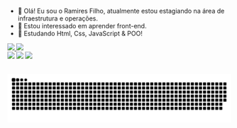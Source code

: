 - 👋 Olá! Eu sou o Ramires Filho, atualmente estou estagiando na área de infraestrutura e operações.
- 👀 Estou interessado em aprender front-end.
- 🌱 Estudando Html, Css, JavaScript & POO!

<div>
  <a href="https://github.com/RamiresFilho">
  <img height="180em" src="https://github-readme-stats.vercel.app/api?username=RamiresFilho&show_icons=true&theme=tokyonight&include_all_commits=true&count_private=true"/>
  <img height="180em" src="https://github-readme-stats.vercel.app/api/top-langs/?username=RamiresFilho&layout=compact&langs_count=6&theme=tokyonight"/>
</div>  
<div> 
   <a href="https://www.linkedin.com/in/ramires-filho-37a51b1b6/" target="_blank"><img src="https://img.shields.io/badge/-LinkedIn-%230077B5?style=for-the-badge&logo=linkedin&logoColor=white" target="_blank"></a> 
   <a href="https://www.instagram.com/ramiresfilho_/" target="_blank"><img src="https://img.shields.io/badge/-Instagram-%23E4405F?style=for-the-badge&logo=instagram&logoColor=white" target="_blank"></a>
  <a href="mailto:ramiresf.tech@gmail.com"><img src="https://img.shields.io/badge/-Gmail-%23333?style=for-the-badge&logo=gmail&logoColor=white" target="_blank"></a>
</div>   

<br>
 
  ![snake gif](https://github.com/RamiresFilho/RamiresFilho/blob/output/github-contribution-grid-snake.svg)

</div>
